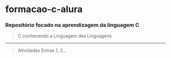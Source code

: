 # formacao-c-alura
### Repositório focado na aprendizagem da linguagem C
> C conhecendo a Linguagem das Linguagens
>
>
***
> Atividades Extras 1, 2...